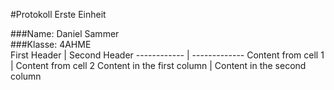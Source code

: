 #Protokoll Erste Einheit  
  
###Name: Daniel Sammer  
###Klasse: 4AHME  
First Header | Second Header
------------ | -------------
Content from cell 1 | Content from cell 2
Content in the first column | Content in the second column
